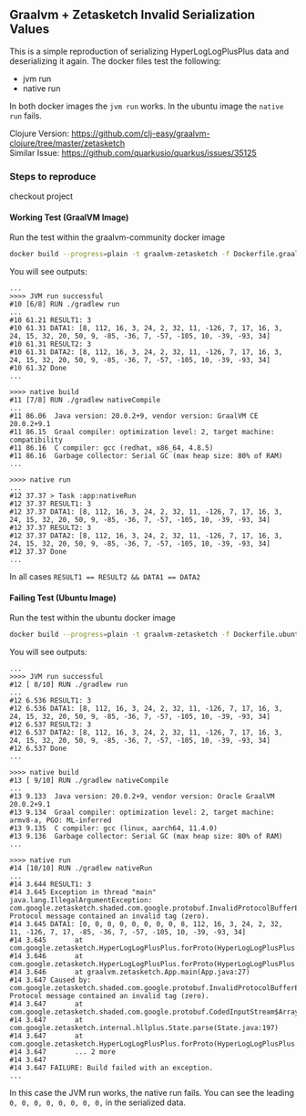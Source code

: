 ## Graalvm + Zetasketch Invalid Serialization Values

This is a simple reproduction of serializing HyperLogLogPlusPlus data and
deserializing it again.
The docker files test the following:
- jvm run
- native run

In both docker images the `jvm run` works. In the ubuntu image the `native run`
fails.

Clojure Version: https://github.com/clj-easy/graalvm-clojure/tree/master/zetasketch \
Similar Issue: https://github.com/quarkusio/quarkus/issues/35125

### Steps to reproduce
checkout project

#### Working Test (GraalVM Image)
Run the test within the graalvm-community docker image
```sh
docker build --progress=plain -t graalvm-zetasketch -f Dockerfile.graal .
```

You will see outputs:
```
...
>>>> JVM run successful
#10 [6/8] RUN ./gradlew run
...
#10 61.21 RESULT1: 3
#10 61.31 DATA1: [8, 112, 16, 3, 24, 2, 32, 11, -126, 7, 17, 16, 3, 24, 15, 32, 20, 50, 9, -85, -36, 7, -57, -105, 10, -39, -93, 34]
#10 61.31 RESULT2: 3
#10 61.31 DATA2: [8, 112, 16, 3, 24, 2, 32, 11, -126, 7, 17, 16, 3, 24, 15, 32, 20, 50, 9, -85, -36, 7, -57, -105, 10, -39, -93, 34]
#10 61.32 Done
...

>>>> native build
#11 [7/8] RUN ./gradlew nativeCompile
...
#11 86.06  Java version: 20.0.2+9, vendor version: GraalVM CE 20.0.2+9.1
#11 86.15  Graal compiler: optimization level: 2, target machine: compatibility
#11 86.16  C compiler: gcc (redhat, x86_64, 4.8.5)
#11 86.16  Garbage collector: Serial GC (max heap size: 80% of RAM)
...

>>>> native run
...
#12 37.37 > Task :app:nativeRun
#12 37.37 RESULT1: 3
#12 37.37 DATA1: [8, 112, 16, 3, 24, 2, 32, 11, -126, 7, 17, 16, 3, 24, 15, 32, 20, 50, 9, -85, -36, 7, -57, -105, 10, -39, -93, 34]
#12 37.37 RESULT2: 3
#12 37.37 DATA2: [8, 112, 16, 3, 24, 2, 32, 11, -126, 7, 17, 16, 3, 24, 15, 32, 20, 50, 9, -85, -36, 7, -57, -105, 10, -39, -93, 34]
#12 37.37 Done
...
```
In all cases `RESULT1 == RESULT2 && DATA1 == DATA2`


#### Failing Test (Ubuntu Image)
Run the test within the ubuntu docker image
```sh
docker build --progress=plain -t graalvm-zetasketch -f Dockerfile.ubuntu .
```

You will see outputs:
```
...
>>>> JVM run successful
#12 [ 8/10] RUN ./gradlew run
...
#12 6.536 RESULT1: 3
#12 6.536 DATA1: [8, 112, 16, 3, 24, 2, 32, 11, -126, 7, 17, 16, 3, 24, 15, 32, 20, 50, 9, -85, -36, 7, -57, -105, 10, -39, -93, 34]
#12 6.537 RESULT2: 3
#12 6.537 DATA2: [8, 112, 16, 3, 24, 2, 32, 11, -126, 7, 17, 16, 3, 24, 15, 32, 20, 50, 9, -85, -36, 7, -57, -105, 10, -39, -93, 34]
#12 6.537 Done
...

>>>> native build
#13 [ 9/10] RUN ./gradlew nativeCompile
...
#13 9.133  Java version: 20.0.2+9, vendor version: Oracle GraalVM 20.0.2+9.1
#13 9.134  Graal compiler: optimization level: 2, target machine: armv8-a, PGO: ML-inferred
#13 9.135  C compiler: gcc (linux, aarch64, 11.4.0)
#13 9.136  Garbage collector: Serial GC (max heap size: 80% of RAM)
...

>>>> native run
#14 [10/10] RUN ./gradlew nativeRun
...
#14 3.644 RESULT1: 3
#14 3.645 Exception in thread "main" java.lang.IllegalArgumentException: com.google.zetasketch.shaded.com.google.protobuf.InvalidProtocolBufferException: Protocol message contained an invalid tag (zero).
#14 3.645 DATA1: [0, 0, 0, 0, 0, 0, 0, 0, 8, 112, 16, 3, 24, 2, 32, 11, -126, 7, 17, -85, -36, 7, -57, -105, 10, -39, -93, 34]
#14 3.645       at com.google.zetasketch.HyperLogLogPlusPlus.forProto(HyperLogLogPlusPlus.java:131)
#14 3.646       at com.google.zetasketch.HyperLogLogPlusPlus.forProto(HyperLogLogPlusPlus.java:119)
#14 3.646       at graalvm.zetasketch.App.main(App.java:27)
#14 3.647 Caused by: com.google.zetasketch.shaded.com.google.protobuf.InvalidProtocolBufferException: Protocol message contained an invalid tag (zero).
#14 3.647       at com.google.zetasketch.shaded.com.google.protobuf.CodedInputStream$ArrayDecoder.readTag(CodedInputStream.java:652)
#14 3.647       at com.google.zetasketch.internal.hllplus.State.parse(State.java:197)
#14 3.647       at com.google.zetasketch.HyperLogLogPlusPlus.forProto(HyperLogLogPlusPlus.java:128)
#14 3.647       ... 2 more
#14 3.647
#14 3.647 FAILURE: Build failed with an exception.
...
```

In this case the JVM run works, the native run fails. You can see the leading
`0, 0, 0, 0, 0, 0, 0, 0,` in the serialized data.
